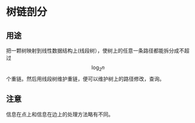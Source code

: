 # 树链剖分

## 用途

把一颗树映射到线性数据结构上\(线段树），使树上的任意一条路径都能拆分成不超过 $$\log_2n$$ 个重链。然后用线段树维护重链，便可以维护树上的路径修改，查询。

## 注意

信息在点上和信息在边上的处理方法略有不同。

